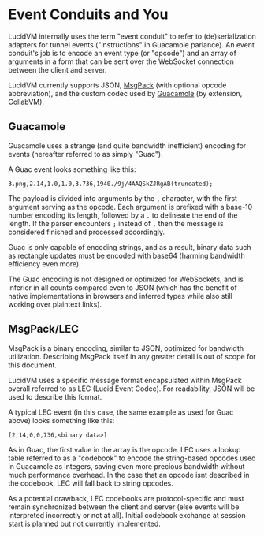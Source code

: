 # Event Conduits and You

LucidVM internally uses the term "event conduit" to refer to (de)serialization adapters for tunnel events ("instructions" in Guacamole parlance). An event conduit's job is to encode an event type (or "opcode") and an array of arguments in a form that can be sent over the WebSocket connection between the client and server.

LucidVM currently supports JSON, [MsgPack](https://msgpack.org/) (with optional opcode abbreviation), and the custom codec used by [Guacamole](https://guacamole.apache.org/) (by extension, CollabVM).


## Guacamole

Guacamole uses a strange (and quite bandwidth inefficient) encoding for events (hereafter referred to as simply "Guac").

A Guac event looks something like this:

`3.png,2.14,1.0,1.0,3.736,1940./9j/4AAQSkZJRgAB(truncated);`

The payload is divided into arguments by the `,` character, with the first argument serving as the opcode. Each argument is prefixed with a base-10 number encoding its length, followed by a `.` to delineate the end of the length. If the parser encounters `;` instead of `,` then the message is considered finished and processed accordingly.

Guac is only capable of encoding strings, and as a result, binary data such as rectangle updates must be encoded with base64 (harming bandwidth efficiency even more).

The Guac encoding is not designed or optimized for WebSockets, and is inferior in all counts compared even to JSON (which has the benefit of native implementations in browsers and inferred types while also still working over plaintext links).


## MsgPack/LEC

MsgPack is a binary encoding, similar to JSON, optimized for bandwidth utilization. Describing MsgPack itself in any greater detail is out of scope for this document.

LucidVM uses a specific message format encapsulated within MsgPack overall referred to as LEC (Lucid Event Codec). For readability, JSON will be used to describe this format.

A typical LEC event (in this case, the same example as used for Guac above) looks something like this:

`[2,14,0,0,736,<binary data>]`

As in Guac, the first value in the array is the opcode. LEC uses a lookup table referred to as a "codebook" to encode the string-based opcodes used in Guacamole as integers, saving even more precious bandwidth without much performance overhead. In the case that an opcode isnt described in the codebook, LEC will fall back to string opcodes.

As a potential drawback, LEC codebooks are protocol-specific and must remain synchronized between the client and server (else events will be interpreted incorrectly or not at all). Initial codebook exchange at session start is planned but not currently implemented.